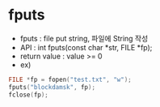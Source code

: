 fputs
=====
 * fputs : file put string, 파일에 String 작성
 * API : int fputs(const char *str, FILE *fp);
 * return value : value >= 0
 * ex)
 ```c
FILE *fp = fopen("test.txt", "w");
fputs("blockdamsk", fp);
fclose(fp);
```
